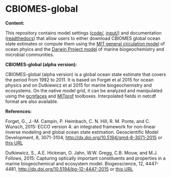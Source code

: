 # CBIOMES-global

**Content:**

This repository contains model settings ([code/](code/), [input/](input/)) and documentation ([readthedocs](http://cbiomes.readthedocs.io/en/latest/)) that allow users to either download  CBIOMES global ocean state estimates or compute them using the [MIT general circulation model][] of ocean phyics and the [Darwin Project model][] of marine biogeochemistry and microbial communities.

<!--- via on-premise cluster or via Amazon Web Services (see [example_scripts/](example_scripts/)). --->

<!--- **Citation for this repository:** --->

<!--- [![DOI](https://zenodo.org/badge/76184688.svg)](https://zenodo.org/badge/latestdoi/76184688) --->

[MIT general circulation model]: https://mitgcm.readthedocs.io/en/latest/
[Darwin Project model]: http://darwinproject.mit.edu/
[Amazon Web Services' cfncluster]: https://aws.amazon.com/hpc/cfncluster/
[gcmfaces]: http://gcmfaces.readthedocs.io/en/latest/
[MITprof]: https://github.com/gaelforget/MITprof

**CBIOMES-global (alpha version):** 

CBIOMES-global (alpha version) is a global ocean state estimate that covers the period from 1992 to 2011. It is based on Forget et al 2015 for ocean physics and on Dutkiewicz et al 2015 for marine biogeochemistry and ecosystems. On the native model grid, it can be analyzed and manipulated using the [gcmfaces][] and [MITprof][] toolboxes. Interpolated fields in netcdf format are also available.

**References:**

Forget, G., J.-M. Campin, P. Heimbach, C. N. Hill, R. M. Ponte, and C. Wunsch, 2015: ECCO version 4: an integrated framework for non-linear inverse modeling and global ocean state estimation. Geoscientific Model Development, 8, 3071-3104, <http://dx.doi.org/10.5194/gmd-8-3071-2015> or [this URL](http://www.geosci-model-dev.net/8/3071/2015/)

Dutkiewicz, S., A.E. Hickman, O. Jahn, W.W. Gregg, C.B. Mouw, and M.J. Follows, 2015: Capturing optically important constituents and properties in a marine biogeochemical and ecosystem model. Biogeoscience, 12, 4447-4481, <http://dx.doi.org/10.5194/bg-12-4447-2015> or [this URL](https://www.biogeosciences.net/12/4447/2015/)
